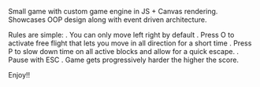 Small game with custom game engine in JS + Canvas rendering.
Showcases OOP design along with event driven architecture.

Rules are simple:
. You can only move left right by default
. Press O to activate free flight that lets you move in all direction for a short time
. Press P to slow down time on all active blocks and allow for a quick escape.
. Pause with ESC
. Game gets progressively harder the higher the score.

Enjoy!!
